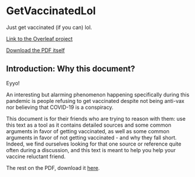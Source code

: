# GetVaccinatedLol
Just get vaccinated (if you can) lol.

[Link to the Overleaf project](https://www.overleaf.com/read/nhcntkqhchwr)

[Download the PDF itself](https://github.com/Dicedead/GetVaccinatedLol/raw/main/getVaccinated.pdf)

## Introduction: Why this document?
 
Eyyo! 

An interesting but alarming phenomenon happening specifically during this pandemic is people refusing to get vaccinated despite not being anti-vax nor believing that COVID-19 is a conspiracy. 

This document is for their friends who are trying to reason with them: use this text as a tool as it contains detailed sources and some common arguments in favor of getting vaccinated, as well as some common arguments in favor of not getting vaccinated - and why they fall short. Indeed, we find ourselves looking for that one source or reference quite often during a discussion, and this text is meant to help you help your vaccine reluctant friend. 

The rest on the PDF, download it [here](https://github.com/Dicedead/GetVaccinatedLol/raw/main/getVaccinated.pdf).
